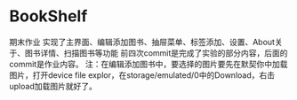 # BookShelf
期末作业
实现了主界面、编辑添加图书、抽屉菜单、标签添加、设置、About关于、图书详情、扫描图书等功能
前四次commit是完成了实验的部分内容，后面的commit是作业内容。
注：在编辑添加图书中，要选择的图片要先在默契你中加载图片，打开device file explor，在storage/emulated/0中的Download，右击upload加载图片就好了。
